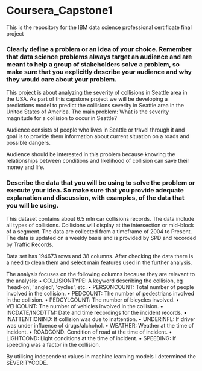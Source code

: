 # Coursera_Capstone1
This is the repository for the IBM data science professional certificate final project

### Clearly define a problem or an idea of your choice. Remember that data science problems always target an audience and are meant to help a group of stakeholders solve a problem, so make sure that you explicitly describe your audience and why they would care about your problem.
This project is about analyzing the severity of collisions in Seattle area in the USA. As part of this capstone project we will be developing a predictions model to predict the collisions severity in Seattle area in the United States of America. The main problem: What is the severity magnitude for a collision to occur in Seattle?

Audience consists of people who lives in Seattle or travel through it and goal is to provide them information about current situation on a roads and possible dangers.

Audience should be interested in this problem because knowing the relationships between conditions and likelihood of collision can save their money and life.


### Describe the data that you will be using to solve the problem or execute your idea. So make sure that you provide adequate explanation and discussion, with examples, of the data that you will be using.
This dataset contains about 6.5 mln car collisions records. The data include all types of collisions. Collisions will display at the intersection or mid-block of a segment. The data are collected from a timeframe of 2004 to Present. The data is updated on a weekly basis and is provided by SPD and recorded by Traffic Records.

Data set has 194673 rows and 38 columns. After checking the data there is a need to clean them and select main features used in the further analysis. 

The analysis focuses on the following columns because they are relevant to the analysis:
•	COLLISIONTYPE: A keyword describing the collision, eg 'head-on', 'angled', 'cycles', etc.
•	PERSONCOUNT: Total number of people involved in the collision.
•	PEDCOUNT: The number of pedestrians involved in the collision.
•	PEDCYLCOUNT: The number of bicycles involved.
•	VEHCOUNT: The number of vehicles involved in the collision.
•	INCDATE/INCDTTM: Date and time recordings for the incident records.
•	INATTENTIONIND: If collision was due to inattention.
•	UNDERINFL: If driver was under influence of drugs/alchohol.
•	WEATHER: Weather at the time of incident.
•	ROADCOND: Condition of road at the time of incident.
•	LIGHTCOND: Light conditions at the time of incident.
•	SPEEDING: If speeding was a factor in the collision.

By utilising independent values in machine learning models I determined the SEVERITYCODE.
